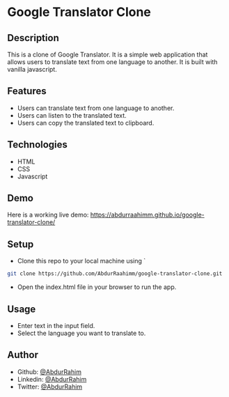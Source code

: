# Google Translator Clone 
## Description
This is a clone of Google Translator. It is a simple web application that allows users to translate text from one language to another. It is built with vanilla javascript. 
## Features
* Users can translate text from one language to another.
* Users can listen to the translated text.
* Users can copy the translated text to clipboard.

## Technologies
* HTML
* CSS
* Javascript

## Demo
Here is a working live demo: https://abdurraahimm.github.io/google-translator-clone/

## Setup
* Clone this repo to your local machine using `
```bash
git clone https://github.com/AbdurRaahimm/google-translator-clone.git
```
* Open the index.html file in your browser to run the app.
## Usage
* Enter text in the input field.
* Select the language you want to translate to.

## Author
- Github: [@AbdurRahim](https://github.com/AbdurRaahimm)
- Linkedin: [@AbdurRahim](https://www.linkedin.com/in/abdur-rahim4g/)
- Twitter: [@AbdurRahim](https://twitter.com/AbdurRahim4G)
